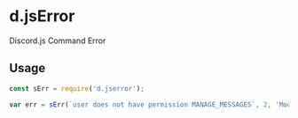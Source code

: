 # d.jsError
Discord.js Command Error

## Usage
```javascript
const sErr = require('d.jserror');

var err = sErr(`user does not have permission MANAGE_MESSAGES`, 2, 'Moosecoop#3054');
```